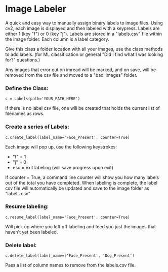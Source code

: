 # Image Labeler

A quick and easy way to manually assign binary labels to image files. Using cv2, each image is displayed and then labeled with a keypress. Labels are either 1 (key "f") or 0 (key "j"). Labels are stored in a "labels.csv" file within the image folder. Each column is a label category. 

Give this class a folder location with all your images, use the class methods to add labels.  (for ML classification or general "Did I find what I was looking for?" questions.)

Any images that error out on imread will be marked, and on save, will be removed from the csv file and moved to a "bad_images" folder.

### Define the Class:

`c = Labels(path='YOUR_PATH_HERE')`

If there is no label csv file, one will be created that holds the current list of filenames as rows.

### Create a series of Labels:

`c.create_label(label_name='Face_Present', counter=True)`

Each image will pop up, use the following keystrokes:
* "f" = 1
* "j" = 0
* esc = exit labeling (will save progress upon exit)

If counter = True, a command line counter will show you how many labels out of the total you have completed.
When labeling is complete, the label csv file will automatically be updated and save to the image folder as "labels.csv"

### Resume labeling:

`c.resume_label(label_name='Face_Present', counter=True)`

Will pick up where you left off labeling and feed you just the images that haven't yet been labeled.

### Delete label:

`c.delete_label(label_name=['Face_Present', 'Dog_Present']`

Pass a list of column names to remove from the labels.csv file.
